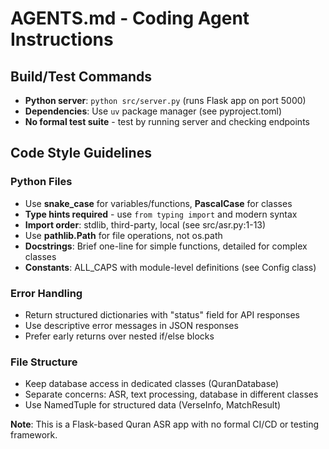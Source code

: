 # AGENTS.md - Coding Agent Instructions

## Build/Test Commands
- **Python server**: `python src/server.py` (runs Flask app on port 5000)
- **Dependencies**: Use `uv` package manager (see pyproject.toml)
- **No formal test suite** - test by running server and checking endpoints

## Code Style Guidelines

### Python Files
- Use **snake_case** for variables/functions, **PascalCase** for classes
- **Type hints required** - use `from typing import` and modern syntax
- **Import order**: stdlib, third-party, local (see src/asr.py:1-13)
- Use **pathlib.Path** for file operations, not os.path
- **Docstrings**: Brief one-line for simple functions, detailed for complex classes
- **Constants**: ALL_CAPS with module-level definitions (see Config class)

### Error Handling
- Return structured dictionaries with "status" field for API responses
- Use descriptive error messages in JSON responses
- Prefer early returns over nested if/else blocks

### File Structure
- Keep database access in dedicated classes (QuranDatabase)
- Separate concerns: ASR, text processing, database in different classes
- Use NamedTuple for structured data (VerseInfo, MatchResult)

**Note**: This is a Flask-based Quran ASR app with no formal CI/CD or testing framework.